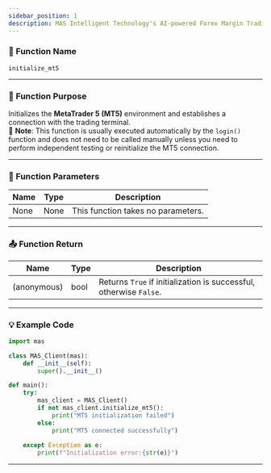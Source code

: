 ```yaml
---
sidebar_position: 1
description: MAS Intelligent Technology's AI-powered Forex Margin Trading Platform with full MetaTrader MT5 broker integration allows investors to generate automated trading strategies simply by entering text. Supports instant backtesting,real-time data synchronization,and seamless multi-broker switching. No coding experience required to easily launch AI automated trading,optimize strategies,and reduce market risk. Designed for both individual traders and financial institutions with standardized MetaTrader MT5-compatible APIs,automated backtesting,and quantitative strategy optimization to help enterprises deploy stable and efficient trading solutions quickly.
---
```


### 🧩 Function Name

`initialize_mt5`

---

### 🎯 Function Purpose

Initializes the **MetaTrader 5 (MT5)** environment and establishes a connection with the trading terminal.  
📌 **Note**: This function is usually executed automatically by the `login()` function and does not need to be called manually unless you need to perform independent testing or reinitialize the MT5 connection.

---

### 🔧 Function Parameters

| Name | Type | Description        |
|------|------|--------------------|
| None | None | This function takes no parameters. |

---

### 📤 Function Return 

| Name        | Type | Description                              | 
|-------------|------|------------------------------------------|
| (anonymous) | bool | Returns `True` if initialization is successful, otherwise `False`. |

---

### 💡 Example Code

```python
import mas

class MAS_Client(mas):
    def __init__(self):
        super().__init__()

def main():
    try:
        mas_client = MAS_Client()
        if not mas_client.initialize_mt5():
            print("MT5 initialization failed")
        else:
            print("MT5 connected successfully")
            
    except Exception as e:
        print(f"Initialization error:{str(e)}")
```
---